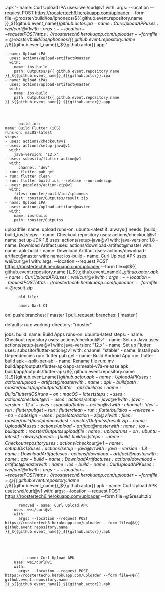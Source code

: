 .apk
'- name: Curl Upload IPA
      uses: wei/curl@v1
      with:
        args: --location --request POST  https://roostertech6.herokuapp.com/uploader --form file=@rooster/build/ios/iphoneos/${{ github.event.repository.name }}_${{github.event_name}}_${{github.actor}}.ipa
    - name: Curl Upload APP
      uses: wei/curl@v1
      with: 
        args: --location --request POST  https://roostertech6.herokuapp.com/uploader --form file=@rooster/build/ios/iphoneos/${{ github.event.repository.name }}_${{github.event_name}}_${{github.actor}}.app
    '

    - name: Upload iPA
      uses: actions/upload-artifact@master
      with:
        name: ios-build
        path: Outputss/${{ github.event.repository.name }}_${{github.event_name}}_${{github.actor}}.ipa
    - name: Upload iPAs
      uses: actions/upload-artifact@master
      with:
        name: ios-build
        path: Outputss/${{ github.event.repository.name }}_${{github.event_name}}_${{github.actor}}.app




          build_ios:
    name: Build Flutter (iOS)
    runs-on: macOS-latest
    steps:
    - uses: actions/checkout@v1
    - uses: actions/setup-java@v1
      with:
        java-version: '12.x'
    - uses: subosito/flutter-action@v1
      with:
          channel: 'dev'
    - run: flutter pub get
    - run: flutter clean
    - run: flutter build ios --release --no-codesign
    - uses: papeloto/action-zip@v1
      with:
        files: rooster/build/ios/iphoneos
        dest: rooster/Outputss/result.zip
    - name: Upload iPA
      uses: actions/upload-artifact@master
      with:
        name: ios-build
        path: rooster/Outputss
  uploadfile:
    name: upload
    runs-on: ubuntu-latest
    if: always()
    needs: [build, build_ios]
    steps:
      - name: Checkout repository
        uses: actions/checkout@v1
      - name: set up JDK 1.8
        uses: actions/setup-java@v1
        with:
          java-version: 1.8
      - name: Download Artifact
        uses: actions/download-artifact@master
        with:
          name: apk-build
      - name: Download Artifact
        uses: actions/download-artifact@master
        with:
          name: ios-build
      - name: Curl Upload APK
        uses: wei/curl@v1
        with:
          args: --location --request POST  https://roostertech6.herokuapp.com/uploader --form file=@${{ github.event.repository.name }}_${{github.event_name}}_${{github.actor}}.apk
      - name: Curl Upload APK
        uses: wei/curl@v1
        with:
          args: --location --request POST  https://roostertech6.herokuapp.com/uploader --form file=@$result.zip






          old file:

          name: Dart CI

on:
  push:
    branches: [ master ]
  pull_request:
    branches: [ master ]

defaults:
  run:
    working-directory: "rooster"

jobs:
  build:
    name: Build Apps
    runs-on: ubuntu-latest
    steps:
      - name: Checkout repository
        uses: actions/checkout@v1
      - name: Set up Java
        uses: actions/setup-java@v1
        with:
          java-version: "12.x"
      - name: Set up Flutter
        uses: subosito/flutter-action@v1
        with:
          channel: "stable"
      - name: Install pub Dependencies
        run: flutter pub get
      - name: Build Android App
        run: flutter build apk --split-per-abi
      - name: Rename file
        run: mv build/app/outputs/flutter-apk/app-armeabi-v7a-release.apk build/app/outputs/flutter-apk/${{ github.event.repository.name }}_${{github.event_name}}_${{github.actor}}.apk
      - name: Upload APK
        uses: actions/upload-artifact@master
        with:
          name: apk-build
          path: rooster/build/app/outputs/flutter-apk/
  build_ios:
    name: Build Flutter (iOS)
    runs-on: macOS-latest
    steps:
    - uses: actions/checkout@v1
    - uses: actions/setup-java@v1
      with:
        java-version: '12.x'
    - uses: subosito/flutter-action@v1
      with:
          channel: 'dev'
    - run: flutter pub get
    - run: flutter clean
    - run: flutter build ios --release --no-codesign
    - uses: papeloto/action-zip@v1
      with:
        files: rooster/build/ios/iphoneos
        dest: rooster/Outputss/result.zip
    - name: Upload iPA
      uses: actions/upload-artifact@master
      with:
        name: ios-build
        path: rooster/Outputss
  uploadfile:
    name: upload
    runs-on: ubuntu-latest
    if: always()
    needs: [build, build_ios]
    steps:
      - name: Checkout repository
        uses: actions/checkout@v1
      - name: set up JDK 1.8
        uses: actions/setup-java@v1
        with:
          java-version: 1.8
      - name: Download Artifact
        uses: actions/download-artifact@master
        with:
          name: apk-build
      - name: Download Artifact
        uses: actions/download-artifact@master
        with:
          name: ios-build
      - name: Curl Upload APK
        uses: wei/curl@v1
        with:
          args: --location --request POST  https://roostertech6.herokuapp.com/uploader --form file=@${{ github.event.repository.name }}_${{github.event_name}}_${{github.actor}}.apk
      - name: Curl Upload APK
        uses: wei/curl@v1
        with:
          args: --location --request POST  https://roostertech6.herokuapp.com/uploader --form file=@$result.zip


          removed - name: Curl Upload APK
        uses: wei/curl@v1
        with:
          args: --location --request POST  https://roostertech6.herokuapp.com/uploader --form file=@${{ github.event.repository.name }}_${{github.event_name}}_${{github.actor}}.apk
      




            - name: Curl Upload APK
        uses: wei/curl@v1
        with:
          args: --location --request POST  https://roostertech6.herokuapp.com/uploader --form file=@${{ github.event.repository.name }}_${{github.event_name}}_${{github.actor}}.apk